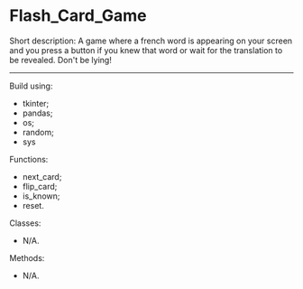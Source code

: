 # Flash_Card_Game

Short description:
A game where a french word is appearing on your screen and you press a button if you knew that word or wait for the translation to be revealed. Don't be lying!

---

Build using: 
- tkinter;
- pandas;
- os;
- random;
- sys

Functions:
- next_card;
- flip_card;
- is_known;
- reset.

Classes:
- N/A.

Methods:
- N/A.
